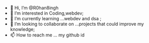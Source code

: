 - 👋 Hi, I’m @R0han8ingh
- 👀 I’m interested in Coding,webdev;
- 🌱 I’m currently learning ...webdev and dsa ;
- 💞️ I’m looking to collaborate on ...projects that could improve my knowledge;
- 📫 How to reach me ... my github id

<!---
R0han8ingh/R0han8ingh is a ✨ special ✨ repository because its `README.md` (this file) appears on your GitHub profile.
You can click the Preview link to take a look at your changes.
--->
